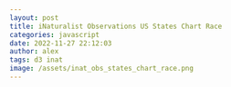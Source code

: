 ```yaml
---
layout: post
title: iNaturalist Observations US States Chart Race
categories: javascript
date: 2022-11-27 22:12:03
author: alex
tags: d3 inat
image: /assets/inat_obs_states_chart_race.png
---
```


<script src="https://d3js.org/d3.v7.min.js"></script>
<script src="https://cdn.jsdelivr.net/npm/d3-array@3"></script>
<script src="https://cdn.jsdelivr.net/npm/d3-time@3"></script>
<script src="https://cdn.jsdelivr.net/npm/d3-time-format@4"></script>

<div id="app">
</div>

<script>

const w = 800;
const h = 800;
const padding = 30;

const appViz = d3.select("#app")
    .append("svg")
    .attr("width", w)
    .attr("height", h);

const chart = appViz.append("g");
const xaxisGroup = appViz.append("g");
const chartLabels = appViz.append("g");
const titleGroup = appViz.append("g");

const epochParser = d3.timeParse("%Q");
const formatMonth = d3.timeFormat('%Y');

const main = async () => {
    const inatStates = await d3.json("/assets/inat_states_cumsum.json");
    const dateKeys = [];

    for (const [key, value] of Object.entries(inatStates["California"])) {
        dateKeys.push(+key);
    }

    const stateNames = [];
    const productivity = [];

    for (const [stateName, stats] of Object.entries(inatStates)) {
        stateNames.push(stateName);

        const values = [];
        for (const [_date, value] of Object.entries(stats)) {
            values.push(value);
        }

        productivity.push({
            name: stateName,
            values: values,
        });
    }

    const colorScale = d3.scaleOrdinal(d3.schemeCategory10);
    colorScale.domain(stateNames);

    const scaleX = d3.scaleLinear()
        .domain([0, 10]) // domain will adjust each interval
        .range([padding, w - padding])
        .nice();

    let interval = 0;
    setInterval(() => {
        if (interval >= dateKeys.length) {
            return;
        }

        productivity.sort((a, b) => d3.descending(a.values[interval], b.values[interval]));
        productivity.forEach((d, i) => d.rank = i);

        scaleX.domain([0, productivity[0].values[interval]]);

        const scaleY = d3.scaleBand()
            .domain(d3.range(productivity.length))
            .range([padding, h])
            .paddingInner(0.1);

        const t = d3.transition()
            .duration(300)
            .ease(d3.easeLinear);

        chart
            .selectAll("rect")
            .data(productivity, (d) => d.name)
            .join(
                enter => enter
                    .append("rect")
                    .attr("fill", (d) => {
                        return colorScale(d.name);
                    })
                    .attr("x", padding)
                    .attr("y", (d) => scaleY(d.rank))
                    .attr("width", (d) => scaleX(d.values[interval]) - padding)
                    .attr("height", scaleY.bandwidth()),
                update => update
                    .transition(t)
                    .attr("fill", (d) => {
                        return colorScale(d.name);
                    })
                    .attr("x", padding)
                    .attr("y", (d) => scaleY(d.rank))
                    .attr("width", (d) => scaleX(d.values[interval]) - padding)
                    .attr("height", scaleY.bandwidth()),
            )

        const tickValues = [
            10,
            100,
            1_000,
            10_000,
            100_000,
            1_000_000,
            10_000_000,
        ];

        if (productivity[0].values[interval] > 3_000) {
            tickValues.shift();
        }
        if (productivity[0].values[interval] > 30_000) {
            tickValues.shift();
        }
        if (productivity[0].values[interval] > 300_000) {
            tickValues.shift();
        }
        if (productivity[0].values[interval] > 3_000_000) {
            tickValues.shift();
        }
        if (productivity[0].values[interval] > 30_000_000) {
            tickValues.shift();
        }

        xaxisGroup
            .selectAll("g.x-axis")
            .data([null])
            .join("g")
            .transition(t)
            .attr("transform", `translate(0, 28)`)
            .attr("class", "x-axis")
            .call(d3.axisTop(scaleX)
                .tickValues(tickValues)
                .tickSizeOuter(0)
                .tickSizeInner(-1 * h)
            );

        xaxisGroup.selectAll(".tick line").attr("stroke", "white");
        xaxisGroup.select(".domain").remove();

        chartLabels
            .selectAll("text")
            .data(productivity, (d) => d.name)
            .join(
                enter => enter
                    .append("text")
                    .text((d) => d.name)
                    .style("font-size", "0.7em")
                    .attr("fill", (_d, i) => {
                        if (i == 0) {
                            return "white";
                        } else {
                            return "black";
                        }
                    })
                    .attr("text-anchor", (_d, i) => {
                        if (i == 0) {
                            return "end";
                        } else {
                            return "start";
                        }
                    })
                    .attr("alignment-baseline", "baseline")
                    .attr("x", (d, i) => {
                        if (i == 0) {
                            return scaleX(d.values[interval]) - 2;
                        } else {
                            return scaleX(d.values[interval]) + 2;
                        }
                    })
                    .attr("y", (d) => scaleY(d.rank) + 2),
                update => update
                    .transition(t)
                    .text((d) => d.name)
                    .attr("fill", (_d, i) => {
                        if (i == 0) {
                            return "white";
                        } else {
                            return "black";
                        }
                    })
                    .attr("text-anchor", (_d, i) => {
                        if (i == 0) {
                            return "end";
                        } else {
                            return "start";
                        }
                    })
                    .attr("alignment-baseline", "baseline")
                    .attr("x", (d, i) => {
                        if (i == 0) {
                            return scaleX(d.values[interval]) - 2;
                        } else {
                            return scaleX(d.values[interval]) + 2;
                        }
                    })
                    .attr("y", (d) => scaleY(d.rank) + 2),
            );

        const dateKey = dateKeys[interval % dateKeys.length];
        const parsedDate = epochParser(+dateKey)
        const title = formatMonth(parsedDate);
        titleGroup
            .selectAll("text")
            .data([null])
            .join("text")
            .attr("y", 12)
            .attr("x", w / 2)
            .attr("dx", ".35em")
            .attr("fill", "black")
            .attr("text-anchor", "middle")
            .text(`${title} Cumulative iNaturalist Observations, US States`);

        interval++;
    }, 300);
};

main();

</script>
